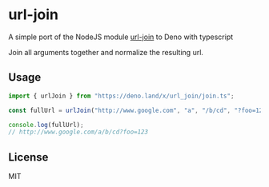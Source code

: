 # url-join

A simple port of the NodeJS module [url-join](https://github.com/jfromaniello/url-join) to Deno with typescript

Join all arguments together and normalize the resulting url.

## Usage

```javascript
import { urlJoin } from "https://deno.land/x/url_join/join.ts";

const fullUrl = urlJoin("http://www.google.com", "a", "/b/cd", "?foo=123");

console.log(fullUrl);
// http://www.google.com/a/b/cd?foo=123
```

## License

MIT
